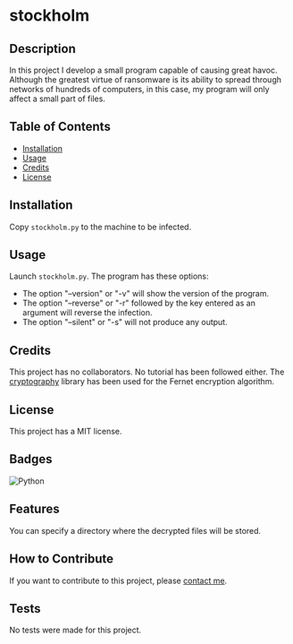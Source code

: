 # stockholm

## Description

In this project I develop a small program capable of causing great havoc. Although the greatest virtue of ransomware is its ability to spread through networks of hundreds of computers, in this case, my program will only affect a small part of files.

## Table of Contents

- [Installation](#installation)
- [Usage](#usage)
- [Credits](#credits)
- [License](#license)

## Installation

Copy `stockholm.py` to the machine to be infected.

## Usage

Launch `stockholm.py`. The program has these options:
- The option "–version" or "-v" will show the version of the program.
- The option "–reverse" or "-r" followed by the key entered as an argument will reverse the infection.
- The option "–silent" or "-s" will not produce any output.

## Credits

This project has no collaborators. No tutorial has been followed either.
The [cryptography](https://cryptography.io/en/latest/fernet/) library has been used for the Fernet encryption algorithm.

## License

This project has a MIT license.

## Badges

![Python](https://img.shields.io/badge/python-3670A0?style=for-the-badge&logo=python&logoColor=ffdd54)

## Features

You can specify a directory where the decrypted files will be stored.

## How to Contribute

If you want to contribute to this project, please [contact me](mailto:jmorillo@student.42malaga.com).

## Tests

No tests were made for this project.
